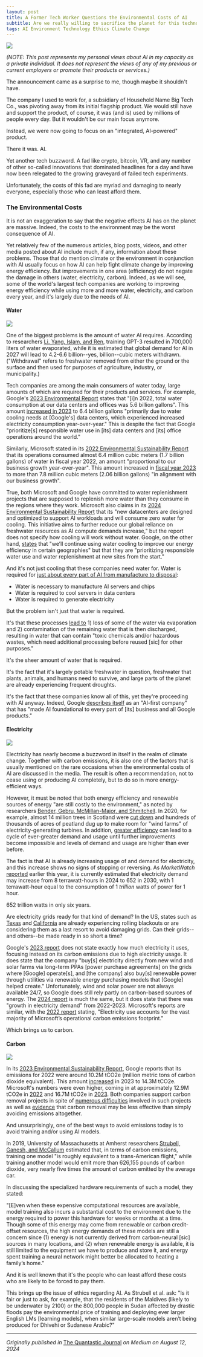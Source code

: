 ```yaml
---
layout: post
title: A Former Tech Worker Questions the Environmental Costs of AI
subtitle: Are we really willing to sacrifice the planet for this technology?
tags: AI Environment Technology Ethics Climate Change
---
```


<img class="mx-auto w-1/2" src="https://samanthaliskcarson.com/assets/img/scarlet_macaw.jpg">

*(NOTE: This post represents my personal views about AI in my capacity as a private individual. It does not represent the views of any of my previous or current employers or promote their products or services.)*

The announcement came as a surprise to me, though maybe it shouldn't have.

The company I used to work for, a subsidiary of Household Name Big Tech Co., was pivoting away from its initial flagship product. We would still have and support the product, of course, it was (and is) used by millions of people every day. But it wouldn't be our main focus anymore.

Instead, we were now going to focus on an "integrated, AI-powered" product.

There it was. AI.

Yet another tech buzzword. A fad like crypto, bitcoin, VR, and any number of other so-called innovations that dominated headlines for a day and have now been relegated to the growing graveyard of failed tech experiments.

Unfortunately, the costs of this fad are myriad and damaging to nearly everyone, especially those who can least afford them.

### The Environmental Costs

It is not an exaggeration to say that the negative effects AI has on the planet are massive. Indeed, the costs to the environment may be the worst consequence of AI.

Yet relatively few of the numerous articles, blog posts, videos, and other media posted about AI include much, if any, information about these problems. Those that do mention climate or the environment in conjunction with AI usually focus on how AI can help fight climate change by improving energy efficiency. But improvements in one area (efficiency) do not negate the damage in others (water, electricity, carbon). Indeed, as we will see, some of the world's largest tech companies are working to improving energy efficiency while using more and more water, electricity, and carbon every year, and it's largely due to the needs of AI.

#### Water

<img class="mx-auto w-1/2" src="https://samanthaliskcarson.com/assets/img/water_droplet.jpg">

One of the biggest problems is the amount of water AI requires. According to researchers [Li, Yang, Islam, and Ren](https://arxiv.org/abs/2304.03271), training GPT-3 resulted in 700,000 liters of water evaporated, while it is estimated that global demand for AI in 2027 will lead to 4.2-6.6 billion--yes, billion--cubic meters withdrawn. ("Withdrawal" refers to freshwater removed from either the ground or the surface and then used for purposes of agriculture, industry, or municipality.) 

Tech companies are among the main consumers of water today, large amounts of which are required for their products and services. For example, Google's [2023 Environmental Report](https://sustainability.google/reports/google-2023-environmental-report/) states that "[i]n 2022, total water consumption at our data centers and offices was 5.6 billion gallons". This amount [increased in 2023](https://sustainability.google/reports/google-2024-environmental-report/) to 6.4 billion gallons "primarily due to water cooling needs at [Google's] data centers, which experienced increased electricity consumption year-over-year." This is despite the fact that Google "prioritize[s] responsible water use in [its] data centers and [its] office operations around the world."

Similarly, Microsoft stated in its [2022 Environmental Sustainability Report](https://query.prod.cms.rt.microsoft.com/cms/api/am/binary/RW15mgm) that its operations consumed almost 6.4 million cubic meters (1.7 billion gallons) of water in fiscal year 2022, an amount "proportional to our business growth year-over-year". This amount increased in [fiscal year 2023](https://query.prod.cms.rt.microsoft.com/cms/api/am/binary/RW1lMjE#page=23) to more than 7.8 million cubic meters (2.06 billion gallons) "in alignment with our business growth".

True, both Microsoft and Google have committed to water replenishment projects that are supposed to replenish more water than they consume in the regions where they work. Microsoft also claims in its [2024 Environmental Sustainability Report](https://query.prod.cms.rt.microsoft.com/cms/api/am/binary/RW1lMjE#page=27) that its "new datacenters are designed and optimized to support AI workloads and will consume zero water for cooling. This initiative aims to further reduce our global reliance on freshwater resources as AI compute demands increase," but the report does not specify how cooling will work without water. Google, on the other hand, [states](https://sustainability.google/reports/google-2024-environmental-report/) that "we’ll continue using water cooling to improve our energy efficiency in certain geographies" but that they are "prioritizing responsible water use and water replenishment at new sites from the start."

And it's not just cooling that these companies need water for. Water is required for [just about every part of AI from manufacture to disposal](https://oecd.ai/en/wonk/how-much-water-does-ai-consume):
- Water is necessary to manufacture AI servers and chips
- Water is required to cool servers in data centers
- Water is required to generate electricity

But the problem isn't just that water is required. 

It's that these processes [lead to](https://arxiv.org/pdf/2304.03271) 1) loss of some of the water via evaporation and 2) contamination of the remaining water that is then discharged, resulting in water that can contain "toxic chemicals and/or hazardous wastes, which need additional processing before reused [sic] for other purposes."

It's the sheer amount of water that is required. 

It's the fact that it's largely potable freshwater in question, freshwater that plants, animals, and humans need to survive, and large parts of the planet are already experiencing frequent droughts.

It's the fact that these companies know all of this, yet they're proceeding with AI anyway. Indeed, Google [describes itself](https://www.gstatic.com/gumdrop/sustainability/google-2023-environmental-report.pdf) as an "AI-first company" that has "made AI foundational to every part of [its] business and all Google products."

#### Electricity

<img class="mx-auto w-1/2" src="https://samanthaliskcarson.com/assets/img/light-bulbs_on_string.jpg">

Electricity has nearly become a buzzword in itself in the realm of climate change. Together with carbon emissions, it is also one of the factors that is usually mentioned on the rare occasions when the environmental costs of AI are discussed in the media. The result is often a recommendation, not to cease using or producing AI completely, but to do so in more energy-efficient ways.

However, it must be noted that both energy efficiency and renewable sources of energy "are still costly to the environment," as noted by researchers [Bender, Gebru, McMillan-Major, and Shmitchell](https://dl.acm.org/doi/epdf/10.1145/3442188.3445922). In 2020, for example, almost 14 million trees in Scotland were [cut down](https://www.heraldscotland.com/news/18270734.14m-trees-cut-scotland-make-way-wind-farms/) and hundreds of thousands of acres of peatland dug up to make room for "wind farms" of electricity-generating turbines. In addition, [greater efficiency](https://spectrum.ieee.org/ai-energy-consumption) can lead to a cycle of ever-greater demand and usage until further improvements become impossible and levels of demand and usage are higher than ever before.

The fact is that AI is already increasing usage of and demand for electricity, and this increase shows no signs of stopping or reversing. As *MarketWatch* [reported](https://www.marketwatch.com/story/ai-could-demand-a-shocking-amount-of-electricity-check-out-this-chart-e91e306d) earlier this year, it is currently estimated that electricity demand may increase from 8 terrawatt-hours in 2024 to 652 in 2030, with 1 terrawatt-hour equal to the consumption of 1 *trillion* watts of power for 1 hour. 

652 trillion watts in only six years.

Are electricity grids ready for that kind of demand? In the US, states such as [Texas](https://www.texastribune.org/2023/09/06/texas-ercot-power-grid-rolling-blackouts/) and [California](https://www.latimes.com/environment/story/2024-04-25/battery-storage-rapidly-increasing-but-not-enough-to-end-blackouts-governor-newsom-says) are already experiencing rolling blackouts or are considering them as a last resort to avoid damaging grids. Can their grids--and others--be made ready in so short a time?

Google's [2023 report](https://www.gstatic.com/gumdrop/sustainability/google-2023-environmental-report.pdf) does not state exactly how much electricity it uses, focusing instead on its carbon emissions due to high electricity usage. It does state that the company "buy[s] electricity directly from new wind and solar farms via long-term PPAs [power purchase agreements] on the grids where [Google] operate[s], and [the company] also buy[s] renewable power through utilities via renewable energy purchasing models that [Google] helped create." Unfortunately, wind and solar power are not always available 24/7, so Google does still rely partly on carbon-based sources of energy. The [2024 report](https://www.gstatic.com/gumdrop/sustainability/google-2024-environmental-report.pdf) is much the same, but it does state that there was "growth in electricity demand" from 2022-2023. Microsoft's reports are similar, with the [2022 report](https://query.prod.cms.rt.microsoft.com/cms/api/am/binary/RW15mgm) stating, "Electricity use accounts for the vast majority of Microsoft’s operational carbon emissions footprint."

Which brings us to carbon.

#### Carbon

<img class="mx-auto w-1/2" src="https://samanthaliskcarson.com/assets/img/coal-fired-power-plant.jpg">

In its [2023 Environmental Sustainability Report](https://sustainability.google/reports/google-2023-environmental-report/), Google reports that its emissions for 2022 were around 10.2M tCO2e (million metric tons of carbon dioxide equivalent). This amount [increased](https://sustainability.google/reports/google-2024-environmental-report/) in 2023 to 14.3M tCO2e. Microsoft's numbers were even higher, coming in at approximately 12.9M tCO2e in [2022](https://query.prod.cms.rt.microsoft.com/cms/api/am/binary/RW15mgm) and 16.7M tCO2e in [2023](https://query.prod.cms.rt.microsoft.com/cms/api/am/binary/RW1lMjE). Both companies support carbon removal projects in spite of [numerous difficulties](https://www.technologyreview.com/2021/07/08/1027908/carbon-removal-hype-is-a-dangerous-distraction-climate-change/) involved in such projects as well as [evidence](https://www.nature.com/articles/s41558-021-01061-2.epdf?sharing_token=CjaDTtufzMucWJd-CVaLB9RgN0jAjWel9jnR3ZoTv0MsF9C-5-lW4e8WuWcsjUmFXNP3-oLLKv4JnBbVyydJ-hj0VqLQpXr5vL9kOyapBeMvMoG9tNQFZUEw1oXHG7P1VF0QfDPE56ATEmEGBoQlqDWOhtwjHrJnFY_NRC--9pMNOTjXpW8wdTISpCqKKlex0Z9Kn0VqJuluekH2j7yhnqfJXx30AhpZFMRZZIQuV3o%3D&tracking_referrer=www.technologyreview.com) that carbon removal may be less effective than simply avoiding emissions altogether.

And unsurprisingly, one of the best ways to avoid emissions today is to avoid training and/or using AI models.

In 2019, University of Massachusetts at Amherst researchers [Strubell, Ganesh, and McCallum](https://arxiv.org/pdf/1906.02243) estimated that, in terms of carbon emissions, training one model "is roughly equivalent to a trans-American flight," while training another model would emit more than 626,155 pounds of carbon dioxide, very nearly five times the amount of carbon emitted by the average car. 

In discussing the specialized hardware requirements of such a model, they stated: 

"[E]ven when these expensive computational resources are available, model training also incurs a substantial cost to the environment due to the energy required to power this hardware for weeks or months at a time. Though some of this energy may come from renewable or carbon credit-offset resources, the high energy demands of these models are still a concern since (1) energy is not currently derived from carbon-neural [sic] sources in many locations, and (2) when renewable energy is available, it is still limited to the equipment we have to produce and store it, and energy spent training a neural network might better be allocated to heating a family’s home."

And it is well known that it's the people who can least afford these costs who are likely to be forced to pay them. 

This brings up the issue of ethics regarding AI. As Strubell et al. ask: "Is it fair or just to ask, for example, that the residents of the Maldives (likely to be underwater by 2100) or the 800,000 people in Sudan affected by drastic floods pay the environmental price of training and deploying ever larger English LMs [learning models], when similar large-scale models aren’t being produced for Dhivehi or Sudanese Arabic?"

***

*Originally published in* [The Quantastic Journal](https://medium.com/the-quantastic-journal/a-former-tech-worker-questions-the-costs-of-ai-part-1-ffb259fdf49a) *on Medium on August 12, 2024*
